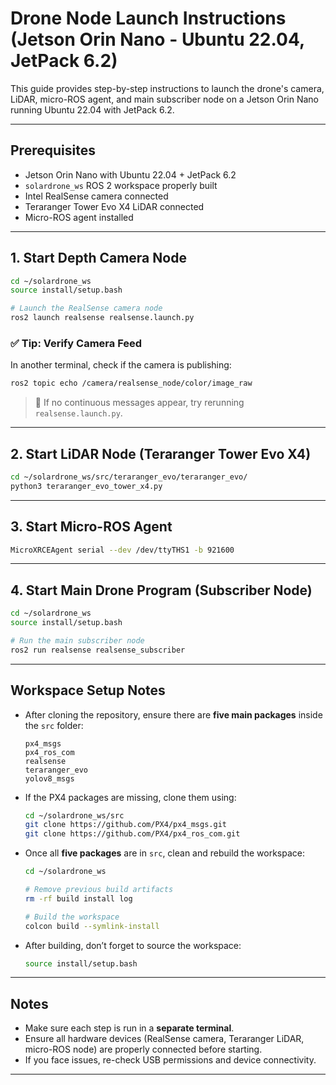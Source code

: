 # Drone Node Launch Instructions (Jetson Orin Nano - Ubuntu 22.04, JetPack 6.2)

This guide provides step-by-step instructions to launch the drone's camera, LiDAR, micro-ROS agent, and main subscriber node on a Jetson Orin Nano running Ubuntu 22.04 with JetPack 6.2.

---

## Prerequisites

- Jetson Orin Nano with Ubuntu 22.04 + JetPack 6.2
- `solardrone_ws` ROS 2 workspace properly built
- Intel RealSense camera connected
- Teraranger Tower Evo X4 LiDAR connected
- Micro-ROS agent installed

---

## 1. Start Depth Camera Node

```bash
cd ~/solardrone_ws
source install/setup.bash

# Launch the RealSense camera node
ros2 launch realsense realsense.launch.py
```

### ✅ Tip: Verify Camera Feed
In another terminal, check if the camera is publishing:

```bash
ros2 topic echo /camera/realsense_node/color/image_raw
```

> 🔄 If no continuous messages appear, try rerunning `realsense.launch.py`.

---

## 2. Start LiDAR Node (Teraranger Tower Evo X4)

```bash
cd ~/solardrone_ws/src/teraranger_evo/teraranger_evo/
python3 teraranger_evo_tower_x4.py
```

---

## 3. Start Micro-ROS Agent

```bash
MicroXRCEAgent serial --dev /dev/ttyTHS1 -b 921600
```

---

## 4. Start Main Drone Program (Subscriber Node)

```bash
cd ~/solardrone_ws
source install/setup.bash

# Run the main subscriber node
ros2 run realsense realsense_subscriber
```

---

## Workspace Setup Notes

- After cloning the repository, ensure there are **five main packages** inside the `src` folder:

  ```
  px4_msgs
  px4_ros_com
  realsense
  teraranger_evo
  yolov8_msgs
  ```

- If the PX4 packages are missing, clone them using:

  ```bash
  cd ~/solardrone_ws/src
  git clone https://github.com/PX4/px4_msgs.git
  git clone https://github.com/PX4/px4_ros_com.git
  ```

- Once all **five packages** are in `src`, clean and rebuild the workspace:

  ```bash
  cd ~/solardrone_ws

  # Remove previous build artifacts
  rm -rf build install log

  # Build the workspace
  colcon build --symlink-install
  ```

- After building, don’t forget to source the workspace:

  ```bash
  source install/setup.bash
  ```

---

## Notes

- Make sure each step is run in a **separate terminal**.
- Ensure all hardware devices (RealSense camera, Teraranger LiDAR, micro-ROS node) are properly connected before starting.
- If you face issues, re-check USB permissions and device connectivity.

---
